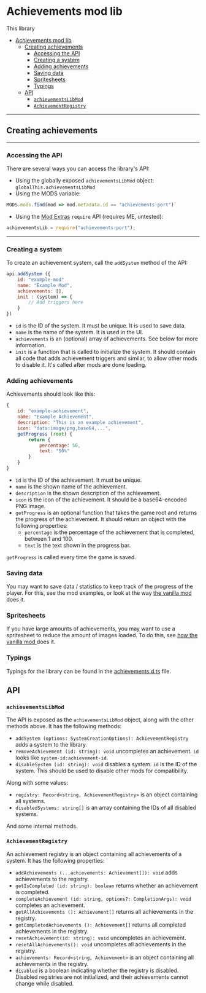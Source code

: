 # Achievements mod lib

This library

- [Achievements mod lib](#achievements-mod-lib)
  - [Creating achievements](#creating-achievements)
    - [Accessing the API](#accessing-the-api)
    - [Creating a system](#creating-a-system)
    - [Adding achievements](#adding-achievements)
    - [Saving data](#saving-data)
    - [Spritesheets](#spritesheets)
    - [Typings](#typings)
  - [API](#api)
    - [`achievementsLibMod`](#achievementslibmod)
    - [`AchievementRegistry`](#achievementregistry)

---

## Creating achievements

---

### Accessing the API

There are several ways you can access the library's API:

-   Using the globally exposed `achievementsLibMod` object:
    `globalThis.achievementsLibMod`
-   Using the MODS variable:

```js
MODS.mods.find(mod => mod.metadata.id == "achievements-port")`
```

-   Using the [Mod Extras](https://skimnerphi.net/mods/mod_extras/) `require`
    API (requires ME, untested):

```js
achievementsLib = require("achievements-port");
```

---

### Creating a system

To create an achievement system, call the `addSystem` method of the API:

```js
api.addSystem ({
    id: "example-mod"
    name: "Example Mod",
    achievements: [],
    init : (system) => {
        // Add triggers here
    }
})
```

-   `id` is the ID of the system. It must be unique. It is used to save data.
-   `name` is the name of the system. It is used in the UI.
-   `achievements` is an (optional) array of achievements. See below for more
    information.
-   `init` is a function that is called to initialize the system. It should
    contain all code that adds achievement triggers and similar, to allow other
    mods to disable it. It's called after mods are done loading.

### Adding achievements

Achievements should look like this:

```js
{
    id: "example-achievement",
    name: "Example Achievement",
    description: "This is an example achievement",
    icon: "data:image/png,base64,...",
    getProgress (root) {
        return {
            percentage: 50,
            text: "50%"
        }
    }
}
```

-   `id` is the ID of the achievement. It must be unique.
-   `name` is the shown name of the achievement.
-   `description` is the shown description of the achievement.
-   `icon` is the icon of the achievement. It should be a base64-encoded PNG
    image.
-   `getProgress` is an optional function that takes the game root and returns
    the progress of the achievement. It should return an object with the
    following properties:
    -   `percentage` is the percentage of the achievement that is completed,
        between 1 and 100.
    -   `text` is the text shown in the progress bar.

`getProgress` is called every time the game is saved.

### Saving data

You may want to save data / statistics to keep track of the progress of the
player. For this, see the mod examples, or look at the way
[the vanilla mod](../achievements-patch/index.ts) does it.

### Spritesheets

If you have large amounts of achievements, you may want to use a spritesheet to
reduce the amount of images loaded. To do this, see
[how the vanilla mod ](../achievements-patch/achievements.ts) does it.

### Typings

Typings for the library can be found in the
[achievements.d.ts](achievements.d.ts) file.

## API

### `achievementsLibMod`

The API is exposed as the `achievementsLibMod` object, along with the other
methods above. It has the following methods:

-   `addSystem (options: SystemCreationOptions): AchievementRegistry` adds a
    system to the library.
-   `removeAchievement (id: string): void` uncompletes an achievement. `id`
    looks like `system-id:achievement-id`.
-   `disableSystem (id: string): void` disables a system. `id` is the ID of the
    system. This should be used to disable other mods for compatibility.

Along with some values:

-   `registry: Record<string, AchievementRegistry>` is an object containing all
    systems.
-   `disabledSystems: string[]` is an array containing the IDs of all disabled
    systems.

And some internal methods.

### `AchievementRegistry`

An achievement registry is an object containing all achievements of a system. It
has the following properties:

-   `addAchievements (...achievements: Achievement[]): void` adds achievements
    to the registry.
-   `getIsCompleted (id: string): boolean` returns whether an achievement is
    completed.
-   `completeAchievement (id: string, options?: CompletionArgs): void` completes
    an achievement.
-   `getAllAchievements (): Achievement[]` returns all achievements in the
    registry.
-   `getCompletedAchievements (): Achievement[]` returns all completed
    achievements in the registry.
-   `resetAchievement(id: string): void` uncompletes an achievement.
-   `resetAllAchievements(): void` uncompletes all achievements in the registry.
-   `achievements: Record<string, Achievement>` is an object containing all
    achievements in the registry.
-   `disabled` is a boolean indicating whether the registry is disabled.
    Disabled registries are not initialized, and their achievements cannot
    change while disabled.
